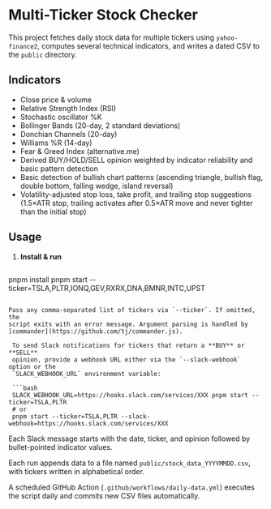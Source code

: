 # Multi-Ticker Stock Checker

This project fetches daily stock data for multiple tickers using `yahoo-finance2`, computes several technical indicators, and writes a dated CSV to the `public` directory.

## Indicators
- Close price & volume
- Relative Strength Index (RSI)
- Stochastic oscillator %K
- Bollinger Bands (20-day, 2 standard deviations)
- Donchian Channels (20-day)
- Williams %R (14-day)
- Fear & Greed Index (alternative.me)
- Derived BUY/HOLD/SELL opinion weighted by indicator reliability and basic pattern detection
- Basic detection of bullish chart patterns (ascending triangle, bullish flag, double bottom, falling wedge, island reversal)
- Volatility-adjusted stop loss, take profit, and trailing stop suggestions (1.5×ATR stop, trailing activates after 0.5×ATR move and never tighter than the initial stop)

## Usage
1. **Install & run**
   ```bash
  pnpm install
  pnpm start --ticker=TSLA,PLTR,IONQ,GEV,RXRX,DNA,BMNR,INTC,UPST
  ```

  Pass any comma-separated list of tickers via `--ticker`. If omitted, the
  script exits with an error message. Argument parsing is handled by
  [commander](https://github.com/tj/commander.js).

   To send Slack notifications for tickers that return a **BUY** or **SELL**
   opinion, provide a webhook URL either via the `--slack-webhook` option or the
   `SLACK_WEBHOOK_URL` environment variable:

   ```bash
   SLACK_WEBHOOK_URL=https://hooks.slack.com/services/XXX pnpm start --ticker=TSLA,PLTR
   # or
   pnpm start --ticker=TSLA,PLTR --slack-webhook=https://hooks.slack.com/services/XXX
   ```

   Each Slack message starts with the date, ticker, and opinion followed by
   bullet-pointed indicator values.

Each run appends data to a file named `public/stock_data_YYYYMMDD.csv`, with tickers written in alphabetical order.

A scheduled GitHub Action (`.github/workflows/daily-data.yml`) executes the script daily and commits new CSV files automatically.
